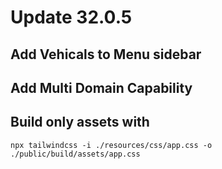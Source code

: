 # Update 32.0.5

## Add Vehicals to Menu sidebar
## Add Multi Domain Capability
## Build only assets with
 ``
npx tailwindcss -i ./resources/css/app.css -o ./public/build/assets/app.css
``
